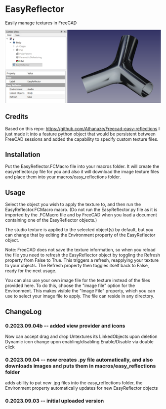# EasyReflector
Easily manage textures in FreeCAD

<img src="screenshot01.png">

## Credits
Based on this repo: https://github.com/Athanaze/Freecad-easy-reflections
I just made it into a feature python object that would be persistent between FreeCAD sessions and added the capability to specify custom texture files.

## Installation
Put the EasyReflector.FCMacro file into your macros folder.  It will create the easyreflector.py file for you and also it will download the image texture files and place them into your macros/easy_reflections folder.

## Usage

Select the object you wish to apply the texture to, and then run the EasyReflector.FCMacro macro.  (Do not run the EasyReflector.py file as it is imported by the .FCMacro file and by FreeCAD when you load a document containing one of the EasyReflector objects.)

The studio texture is applied to the selected object(s) by default, but you can change that by editing the Environment property of the EasyReflector object.

Note: FreeCAD does not save the texture information, so when you reload the file you need to refresh the EasyReflector object by toggling the Refresh property from False to True.  This triggers a refresh, reapplying your texture to your objects.  The Refresh property then toggles itself back to False, ready for the next usage.

You can also use your own image file for the texture instead of the files provided here.  To do this, choose the "image file" option for the Environment.  This makes visible the "Image File" property, which you can use to select your image file to apply.  The file can reside in any directory.

## ChangeLog
### 0.2023.09.04b -- added view provider and icons
Now can accept drag and drop
Untextures its LinkedObjects upon deletion
Dynamic icon change upon enabling/disabling
Enable/Disable via double click
### 0.2023.09.04 -- now creates .py file automatically, and also downloads images and puts them in macros/easy_reflections folder
adds ability to put new .jpg files into the easy_reflections folder, the Environment property automatically updates for new EasyReflector objects
### 0.2023.09.03 -- initial uploaded version

